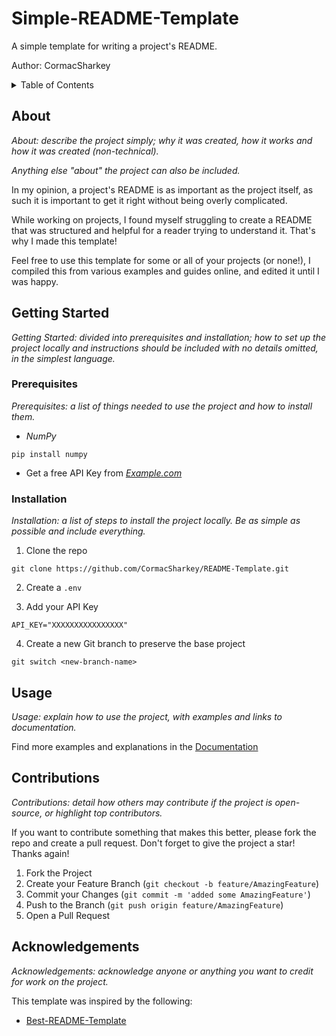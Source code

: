 # Simple-README-Template

A simple template for writing a project's README.

Author: CormacSharkey

<!-- TABLE OF CONTENTS -->
<details>
  <summary>Table of Contents</summary>
  <ol>
    <li>
      <a href="#about">About</a>
    </li>
    <li>
      <a href="#getting-started">Getting Started</a>
      <ul>
        <li><a href="#prerequisites">Prerequisites</a></li>
        <li><a href="#installation">Installation</a></li>
      </ul>
    </li>
    <li><a href="#usage">Usage</a></li>
    <li><a href="#contributions">Contributions</a></li>
    <li><a href="#acknowledgments">Acknowledgments</a></li>
  </ol>
</details>

## About

*About: describe the project simply; why it was created, how it works and how it was created (non-technical).*

*Anything else "about" the project can also be included.*

In my opinion, a project's README is as important as the project itself, as such it is important to get it right without being overly complicated. 

While working on projects, I found myself struggling to create a README that was structured and helpful for a reader trying to understand it. That's why I made this template!

Feel free to use this template for some or all of your projects (or none!), I compiled this from various examples and guides online, and edited it until I was happy.

## Getting Started 

*Getting Started: divided into prerequisites and installation; how to set up the project locally and instructions should be included with no details omitted, in the simplest language.*

### Prerequisites

*Prerequisites: a list of things needed to use the project and how to install them.*

- *NumPy*
````
pip install numpy
````

- Get a free API Key from *[Example.com](example.com)*

### Installation

*Installation: a list of steps to install the project locally. Be as simple as possible and include everything.*

1. Clone the repo
````
git clone https://github.com/CormacSharkey/README-Template.git
````

2. Create a `.env`

3. Add your API Key
````
API_KEY="XXXXXXXXXXXXXXXX"
````

4. Create a new Git branch to preserve the base project
````
git switch <new-branch-name>
````

## Usage

*Usage: explain how to use the project, with examples and links to documentation.*

Find more examples and explanations in the [Documentation](example.com)

## Contributions

*Contributions: detail how others may contribute if the project is open-source, or highlight top contributors.*

If you want to contribute something that makes this better, please fork the repo and create a pull request. Don't forget to give the project a star! Thanks again!

1. Fork the Project
2. Create your Feature Branch (`git checkout -b feature/AmazingFeature`)
3. Commit your Changes (`git commit -m 'added some AmazingFeature'`)
4. Push to the Branch (`git push origin feature/AmazingFeature`)
5. Open a Pull Request

## Acknowledgements

*Acknowledgements: acknowledge anyone or anything you want to credit for work on the project.*

This template was inspired by the following:
- [Best-README-Template](https://github.com/othneildrew/Best-README-Template)

